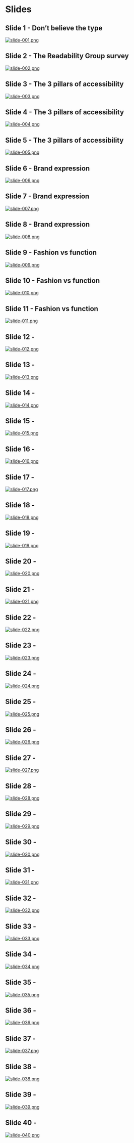 # Slides

## Slide 1 - Don’t believe the type

[![slide-001.png](slide-001.png)](slide-001.png)

## Slide 2 - The Readability Group survey

[![slide-002.png](slide-002.png)](slide-002.png)

## Slide 3 - The 3 pillars of accessibility

[![slide-003.png](slide-003.png)](slide-003.png)

## Slide 4 - The 3 pillars of accessibility

[![slide-004.png](slide-004.png)](slide-004.png)

## Slide 5 - The 3 pillars of accessibility

[![slide-005.png](slide-005.png)](slide-005.png)

## Slide 6 - Brand expression

[![slide-006.png](slide-006.png)](slide-006.png)

## Slide 7 - Brand expression

[![slide-007.png](slide-007.png)](slide-007.png)

## Slide 8 - Brand expression

[![slide-008.png](slide-008.png)](slide-008.png)

## Slide 9 - Fashion vs function

[![slide-009.png](slide-009.png)](slide-009.png)

## Slide 10 - Fashion vs function

[![slide-010.png](slide-010.png)](slide-010.png)

## Slide 11 - Fashion vs function

[![slide-011.png](slide-011.png)](slide-011.png)

## Slide 12 - 

[![slide-012.png](slide-012.png)](slide-012.png)

## Slide 13 - 

[![slide-013.png](slide-013.png)](slide-013.png)

## Slide 14 - 

[![slide-014.png](slide-014.png)](slide-014.png)

## Slide 15 - 

[![slide-015.png](slide-015.png)](slide-015.png)

## Slide 16 - 

[![slide-016.png](slide-016.png)](slide-016.png)

## Slide 17 - 

[![slide-017.png](slide-017.png)](slide-017.png)

## Slide 18 - 

[![slide-018.png](slide-018.png)](slide-018.png)

## Slide 19 - 

[![slide-019.png](slide-019.png)](slide-019.png)

## Slide 20 - 

[![slide-020.png](slide-020.png)](slide-020.png)

## Slide 21 - 

[![slide-021.png](slide-021.png)](slide-021.png)

## Slide 22 - 

[![slide-022.png](slide-022.png)](slide-022.png)

## Slide 23 - 

[![slide-023.png](slide-023.png)](slide-023.png)

## Slide 24 - 

[![slide-024.png](slide-024.png)](slide-024.png)

## Slide 25 - 

[![slide-025.png](slide-025.png)](slide-025.png)

## Slide 26 - 

[![slide-026.png](slide-026.png)](slide-026.png)

## Slide 27 - 

[![slide-027.png](slide-027.png)](slide-027.png)

## Slide 28 - 

[![slide-028.png](slide-028.png)](slide-028.png)

## Slide 29 - 

[![slide-029.png](slide-029.png)](slide-029.png)

## Slide 30 - 

[![slide-030.png](slide-030.png)](slide-030.png)

## Slide 31 - 

[![slide-031.png](slide-031.png)](slide-031.png)

## Slide 32 - 

[![slide-032.png](slide-032.png)](slide-032.png)

## Slide 33 - 

[![slide-033.png](slide-033.png)](slide-033.png)

## Slide 34 - 

[![slide-034.png](slide-034.png)](slide-034.png)

## Slide 35 - 

[![slide-035.png](slide-035.png)](slide-035.png)

## Slide 36 - 

[![slide-036.png](slide-036.png)](slide-036.png)

## Slide 37 - 

[![slide-037.png](slide-037.png)](slide-037.png)

## Slide 38 - 

[![slide-038.png](slide-038.png)](slide-038.png)

## Slide 39 - 

[![slide-039.png](slide-039.png)](slide-039.png)

## Slide 40 - 

[![slide-040.png](slide-040.png)](slide-040.png)

